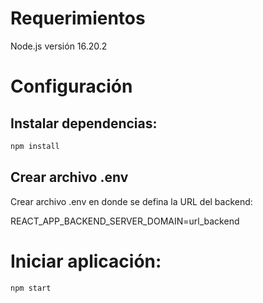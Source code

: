 # Requerimientos
Node.js versión 16.20.2

# Configuración

## Instalar dependencias:
```bash
npm install
```

## Crear archivo .env
Crear archivo .env en donde se defina la URL del backend:

REACT_APP_BACKEND_SERVER_DOMAIN=url_backend

# Iniciar aplicación:
```bash
npm start
```
